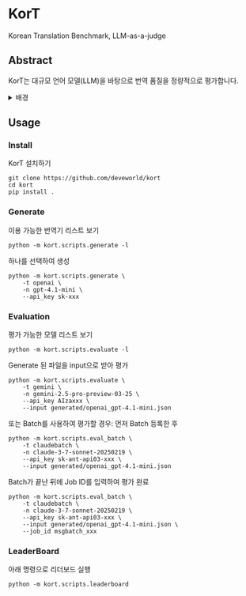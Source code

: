 # KorT
Korean Translation Benchmark, LLM-as-a-judge

## Abstract
KorT는 대규모 언어 모델(LLM)을 바탕으로 번역 품질을 정량적으로 평가합니다.

<details>
<summary>배경</summary>
현재 많은 번역 앱이 존재하지만 번역 품질을 정량적으로 평가하고, 제대로 비교한 경우가 없습니다.
게다가, 기존의 BLEU와 같은 자동 평가 지표들은 은어나 문화적 적절성과 같은 미묘한 차이를 정확히 포착하지 못하는 경우가 많으며, 인간 평가는 비용과 시간이 많이 소요됩니다. 그래서 본 연구를 통해 한국어-다국어 번역 역량을 엄격하게 평가하기 위해 설계된 새로운 벤치마크인 <bold>KorT</bold>를 제안합니다. 

KorT는 "LLM 기반 평가 (LLM-as-a-judge)" 패러다임을 통해 대규모 언어 모델(LLM)의 정교한 언어 이해 능력을 활용합니다. 이를 위해, 번역하기 어려운 것으로 알려진 다양한 문장들로 구성된 데이터셋을 구축합니다. 이 데이터셋은 여러 도메인과 언어적 현상(예: 중의성, 관용 표현, 문화적 참조 등)을 포괄합니다. 다양한 MT 모델과 LLM 모델이 생성한 번역 결과물은, 평가 프롬프트를 사용하여 고성능 LLM에 의해 평가됩니다.

핵심 목표는 기존 자동 평가 지표보다 인간의 판단과 높은 상관관계를 가지면서도, 신뢰할 수 있고 확장 가능하며 정교한 평가 체계를 구축하는 것입니다. 이를 위해, KorT 벤치마크에서의 결과를 기반으로 MT 시스템의 순위를 보여주는 공개 리더보드를 공개할 예정입니다. 이를 통해 현재 번역 기술의 강점과 약점에 대한 힌트를 제공하고, 특히 한국어와 관련된 까다로운 언어적 맥락에서의 번역 성능 향상을 촉진해, 궁극적으로 고품질 다국어 기계 번역 분야의 발전에 기여할 것으로 기대됩니다.
</details>

## Usage

### Install
KorT 설치하기
```
git clone https://github.com/deveworld/kort
cd kort
pip install .
```

### Generate
이용 가능한 번역기 리스트 보기
```
python -m kort.scripts.generate -l
```

하나를 선택하여 생성
```
python -m kort.scripts.generate \
    -t openai \
    -n gpt-4.1-mini \
    --api_key sk-xxx
```

### Evaluation
평가 가능한 모델 리스트 보기
```
python -m kort.scripts.evaluate -l
```

Generate 된 파일을 input으로 받아 평가
```
python -m kort.scripts.evaluate \
    -t gemini \
    -n gemini-2.5-pro-preview-03-25 \
    --api_key AIzaxxx \
    --input generated/openai_gpt-4.1-mini.json
```

또는 Batch를 사용하여 평가할 경우: 먼저 Batch 등록한 후
```
python -m kort.scripts.eval_batch \
    -t claudebatch \
    -n claude-3-7-sonnet-20250219 \
    --api_key sk-ant-api03-xxx \
    --input generated/openai_gpt-4.1-mini.json
```
Batch가 끝난 뒤에 Job ID를 입력하여 평가 완료
```
python -m kort.scripts.eval_batch \
    -t claudebatch \
    -n claude-3-7-sonnet-20250219 \
    --api_key sk-ant-api03-xxx \
    --input generated/openai_gpt-4.1-mini.json \
    --job_id msgbatch_xxx
```

### LeaderBoard
아래 명령으로 리더보드 실행
```
python -m kort.scripts.leaderboard
```
